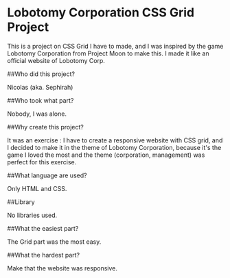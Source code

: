 # Lobotomy Corporation CSS Grid Project

This is a project on CSS Grid I have to made, and I was inspired by the game Lobotomy Corporation from Project Moon to make this. I made it like an official website of Lobotomy Corp.

##Who did this project?

Nicolas (aka. Sephirah)

##Who took what part?

Nobody, I was alone.

##Why create this project?

It was an exercise : I have to create a responsive website with CSS grid, and I decided to make it in the theme of Lobotomy Corporation, because it's the game I loved the most and the theme (corporation, management) was perfect for this exercise.

##What language are used?

Only HTML and CSS.

##Library

No libraries used.

##What the easiest part?

The Grid part was the most easy.

##What the hardest part?

Make that the website was responsive.



